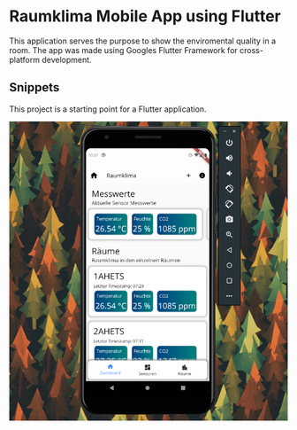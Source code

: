 # Raumklima Mobile App using Flutter

This application serves the purpose to show the enviromental quality in a room.
The app was made using Googles Flutter Framework for cross-platform development.

## Snippets

This project is a starting point for a Flutter application.


![Test Image 4](https://github.com/sebastianttr/raumklima_mobile_app/blob/master/images/git_img_1.PNG)
